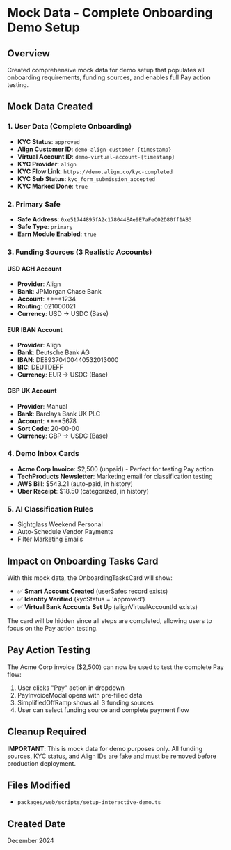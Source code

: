 # Mock Data - Complete Onboarding Demo Setup

## Overview
Created comprehensive mock data for demo setup that populates all onboarding requirements, funding sources, and enables full Pay action testing.

## Mock Data Created

### 1. User Data (Complete Onboarding)
- **KYC Status**: `approved` 
- **Align Customer ID**: `demo-align-customer-{timestamp}`
- **Virtual Account ID**: `demo-virtual-account-{timestamp}`
- **KYC Provider**: `align`
- **KYC Flow Link**: `https://demo.align.co/kyc-completed`
- **KYC Sub Status**: `kyc_form_submission_accepted`
- **KYC Marked Done**: `true`

### 2. Primary Safe
- **Safe Address**: `0xe51744895fA2c178044EAe9E7aFeC02D80ff1AB3`
- **Safe Type**: `primary`
- **Earn Module Enabled**: `true`

### 3. Funding Sources (3 Realistic Accounts)

#### USD ACH Account
- **Provider**: Align
- **Bank**: JPMorgan Chase Bank
- **Account**: ****1234
- **Routing**: 021000021
- **Currency**: USD → USDC (Base)

#### EUR IBAN Account  
- **Provider**: Align
- **Bank**: Deutsche Bank AG
- **IBAN**: DE89370400440532013000
- **BIC**: DEUTDEFF
- **Currency**: EUR → USDC (Base)

#### GBP UK Account
- **Provider**: Manual
- **Bank**: Barclays Bank UK PLC
- **Account**: ****5678
- **Sort Code**: 20-00-00
- **Currency**: GBP → USDC (Base)

### 4. Demo Inbox Cards
- **Acme Corp Invoice**: $2,500 (unpaid) - Perfect for testing Pay action
- **TechProducts Newsletter**: Marketing email for classification testing
- **AWS Bill**: $543.21 (auto-paid, in history)
- **Uber Receipt**: $18.50 (categorized, in history)

### 5. AI Classification Rules
- Sightglass Weekend Personal
- Auto-Schedule Vendor Payments  
- Filter Marketing Emails

## Impact on Onboarding Tasks Card

With this mock data, the OnboardingTasksCard will show:
- ✅ **Smart Account Created** (userSafes record exists)
- ✅ **Identity Verified** (kycStatus = 'approved')  
- ✅ **Virtual Bank Accounts Set Up** (alignVirtualAccountId exists)

The card will be hidden since all steps are completed, allowing users to focus on the Pay action testing.

## Pay Action Testing

The Acme Corp invoice ($2,500) can now be used to test the complete Pay flow:
1. User clicks "Pay" action in dropdown
2. PayInvoiceModal opens with pre-filled data
3. SimplifiedOffRamp shows all 3 funding sources
4. User can select funding source and complete payment flow

## Cleanup Required

**IMPORTANT**: This is mock data for demo purposes only. All funding sources, KYC status, and Align IDs are fake and must be removed before production deployment.

## Files Modified
- `packages/web/scripts/setup-interactive-demo.ts`

## Created Date
December 2024 